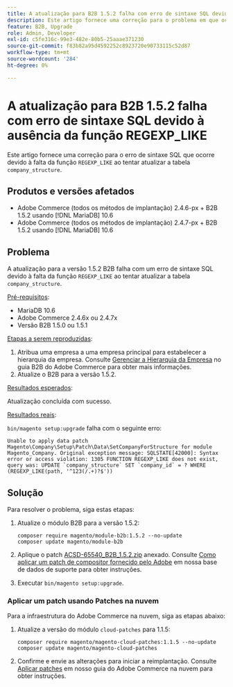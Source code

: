```yaml
---
title: A atualização para B2B 1.5.2 falha com erro de sintaxe SQL devido à ausência da função REGEXP_LIKE
description: Este artigo fornece uma correção para o problema em que ocorre um erro de sintaxe SQL devido à falta da função REGEXP_LIKE ao tentar atualizar a tabela company_structure.
feature: B2B, Upgrade
role: Admin, Developer
exl-id: c5fe316c-99e3-482e-80b5-25aaae371230
source-git-commit: f83b82a95d4592252c8923720e90733115c52d87
workflow-type: tm+mt
source-wordcount: '284'
ht-degree: 0%

---
```


# A atualização para B2B 1.5.2 falha com erro de sintaxe SQL devido à ausência da função REGEXP_LIKE

Este artigo fornece uma correção para o erro de sintaxe SQL que ocorre devido à falta da função `REGEXP_LIKE` ao tentar atualizar a tabela `company_structure`.

## Produtos e versões afetados

* Adobe Commerce (todos os métodos de implantação) 2.4.6-px + B2B 1.5.2 usando [!DNL MariaDB] 10.6
* Adobe Commerce (todos os métodos de implantação) 2.4.7-px + B2B 1.5.2 usando [!DNL MariaDB] 10.6

## Problema

A atualização para a versão 1.5.2 B2B falha com um erro de sintaxe SQL devido à falta da função `REGEXP_LIKE` ao tentar atualizar a tabela `company_structure`.

<u>Pré-requisitos</u>:

* MariaDB 10.6
* Adobe Commerce 2.4.6x ou 2.4.7x
* Versão B2B 1.5.0 ou 1.5.1

<u>Etapas a serem reproduzidas</u>:

1. Atribua uma empresa a uma empresa principal para estabelecer a hierarquia da empresa. Consulte [Gerenciar a Hierarquia da Empresa](https://experienceleague.adobe.com/en/docs/commerce-admin/b2b/company-management/manage-company-hierarchy) no guia B2B do Adobe Commerce para obter mais informações.
1. Atualize o B2B para a versão 1.5.2.

<u>Resultados esperados</u>:

Atualização concluída com sucesso.

<u>Resultados reais</u>:

`bin/magento setup:upgrade` falha com o seguinte erro:

```
Unable to apply data patch Magento\Company\Setup\Patch\Data\SetCompanyForStructure for module Magento_Company. Original exception message: SQLSTATE[42000]: Syntax error or access violation: 1305 FUNCTION REGEXP_LIKE does not exist, query was: UPDATE `company_structure` SET `company_id` = ? WHERE (REGEXP_LIKE(path, '^123(/.+)?$'))
```

## Solução

Para resolver o problema, siga estas etapas:

1. Atualize o módulo B2B para a versão 1.5.2:

   ```
   composer require magento/module-b2b:1.5.2 --no-update
   composer update magento/module-b2b
   ```

1. Aplique o patch [ACSD-65540_B2B_1.5.2.zip](assets/ACSD-65540_B2B_1.5.2.zip) anexado. Consulte [Como aplicar um patch de compositor fornecido pelo Adobe](/help/how-to/general/how-to-apply-a-composer-patch-provided-by-magento.md) em nossa base de dados de suporte para obter instruções.
1. Executar `bin/magento setup:upgrade`.

### Aplicar um patch usando Patches na nuvem

Para a infraestrutura do Adobe Commerce na nuvem, siga as etapas abaixo:

1. Atualize a versão do módulo `cloud-patches` para 1.1.5:

   ```
   composer require magento/magento-cloud-patches:1.1.5 --no-update
   composer update magento/magento-cloud-patches
   ```

1. Confirme e envie as alterações para iniciar a reimplantação. Consulte [Aplicar patches](https://experienceleague.adobe.com/en/docs/commerce-on-cloud/user-guide/develop/upgrade/apply-patches) em nosso guia do Adobe Commerce na nuvem para obter instruções.
